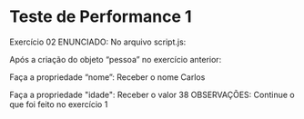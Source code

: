# Teste de Performance 1

Exercício 02
ENUNCIADO:
No arquivo script.js:

Após a criação do objeto “pessoa” no exercício anterior:

Faça a propriedade “nome”:
Receber o nome Carlos

Faça a propriedade "idade":
Receber o valor 38
OBSERVAÇÕES:
Continue o que foi feito no exercício 1
